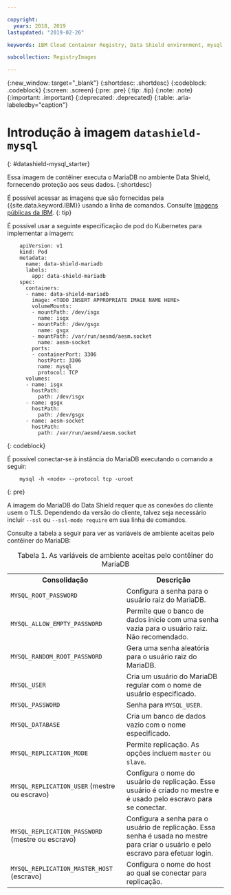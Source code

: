 ```yaml
---

copyright:
  years: 2018, 2019
lastupdated: "2019-02-26"

keywords: IBM Cloud Container Registry, Data Shield environment, mysql image, container image, public image

subcollection: RegistryImages

---
```


{:new_window: target="_blank"}
{:shortdesc: .shortdesc}
{:codeblock: .codeblock}
{:screen: .screen}
{:pre: .pre}
{:tip: .tip}
{:note: .note}
{:important: .important}
{:deprecated: .deprecated}
{:table: .aria-labeledby="caption"}

# Introdução à imagem `datashield-mysql`
{: #datashield-mysql_starter}

Essa imagem de contêiner executa o MariaDB no ambiente Data Shield, fornecendo proteção aos seus dados.
{:shortdesc}

É possível acessar as imagens que são fornecidas pela {{site.data.keyword.IBM}} usando a linha de comandos. Consulte [Imagens públicas da IBM](/docs/services/Registry?topic=registry-public_images#public_images).
{: tip}

É possível usar a seguinte especificação de pod do Kubernetes para implementar a imagem:

```
    apiVersion: v1
    kind: Pod
    metadata:
      name: data-shield-mariadb
      labels:
        app: data-shield-mariadb
    spec:
      containers:
      - name: data-shield-mariadb
        image: <TODO INSERT APPROPRIATE IMAGE NAME HERE>
        volumeMounts:
        - mountPath: /dev/isgx
          name: isgx
        - mountPath: /dev/gsgx
          name: gsgx
        - mountPath: /var/run/aesmd/aesm.socket
          name: aesm-socket
        ports:
        - containerPort: 3306
          hostPort: 3306
          name: mysql
          protocol: TCP
      volumes:
      - name: isgx
        hostPath:
          path: /dev/isgx
      - name: gsgx
        hostPath:
          path: /dev/gsgx
      - name: aesm-socket
        hostPath:
          path: /var/run/aesmd/aesm.socket
```
{: codeblock}

É possível conectar-se à instância do MariaDB executando o comando a seguir:

```
    mysql -h <node> --protocol tcp -uroot
```
{: pre}

A imagem do MariaDB do Data Shield requer que as conexões do cliente usem o TLS. Dependendo da versão do cliente, talvez seja necessário incluir `--ssl` ou `--ssl-mode require` em sua linha de comandos.

Consulte a tabela a seguir para ver as variáveis de ambiente aceitas pelo contêiner do MariaDB:

<table>
<caption>Tabela 1. As variáveis de ambiente aceitas pelo contêiner do MariaDB</caption>
  <tr>
    <th>Consolidação</th>
    <th>Descrição</th>
  </tr>
  <tr>
    <td><code>MYSQL_ROOT_PASSWORD</code></td>
    <td>Configura a senha para o usuário raiz do MariaDB.</td>
  </tr>
  <tr>
    <td><code>MYSQL_ALLOW_EMPTY_PASSWORD</code></td>
    <td>Permite que o banco de dados inicie com uma senha vazia para o usuário raiz. Não recomendado.</td>
  </tr>
  <tr>
    <td><code>MYSQL_RANDOM_ROOT_PASSWORD</code></td>
    <td>Gera uma senha aleatória para o usuário raiz do MariaDB.</td>
  </tr>
  <tr>
    <td><code>MYSQL_USER</code></td>
    <td>Cria um usuário do MariaDB regular com o nome de usuário especificado.</td>
  </tr>
  <tr>
    <td><code>MYSQL_PASSWORD</code></td>
    <td>Senha para <code>MYSQL_USER</code>.</td>
  </tr>
  <tr>
    <td><code>MYSQL_DATABASE</code></td>
    <td>Cria um banco de dados vazio com o nome especificado.</td>
  </tr>
  <tr>
    <td><code>MYSQL_REPLICATION_MODE</code></td>
    <td>Permite replicação. As opções incluem <code>master</code> ou <code>slave</code>.</td>
  </tr>
  <tr>
    <td><code>MYSQL_REPLICATION_USER</code> (mestre ou escravo)</td>
    <td>Configura o nome do usuário de replicação. Esse usuário é criado no mestre e é usado pelo escravo para se
conectar.</td>
  </tr>
  <tr>
    <td><code>MYSQL_REPLICATION_PASSWORD</code> (mestre ou escravo)</td>
    <td>Configura a senha para o usuário de replicação. Essa senha é usada no mestre para criar o usuário e pelo escravo
para efetuar login.</td>
  </tr>
  <tr>
    <td><code>MYSQL_REPLICATION_MASTER_HOST</code> (escravo)</td>
    <td>Configura o nome do host ao qual se conectar para replicação.</td>
  </tr>
</table>

